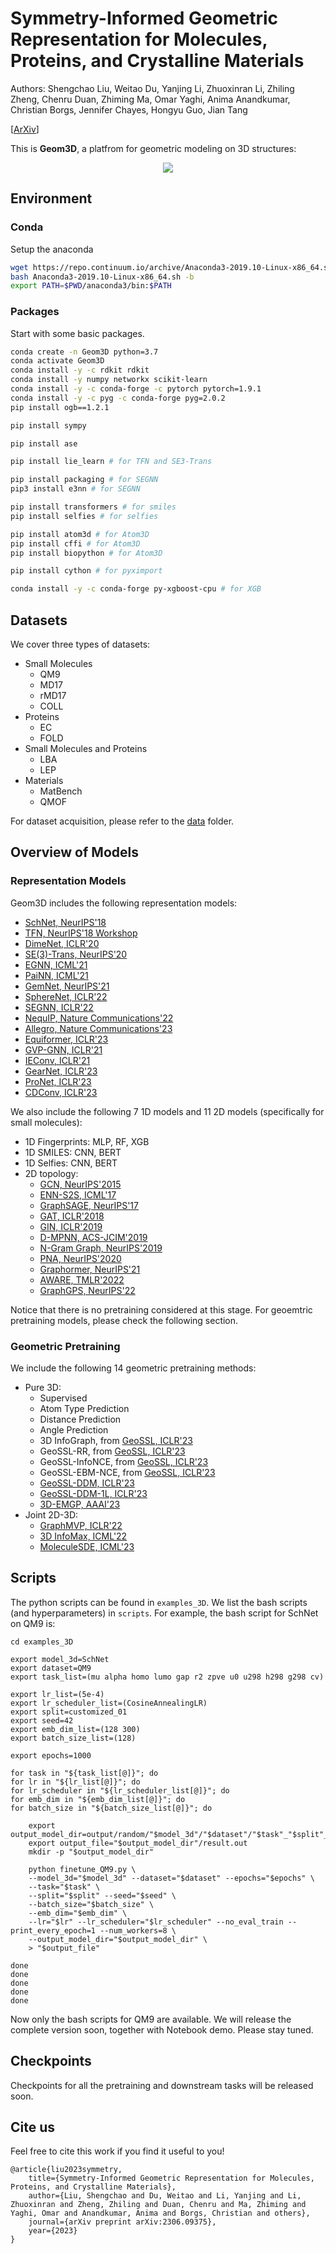 # Symmetry-Informed Geometric Representation for Molecules, Proteins, and Crystalline Materials

Authors: Shengchao Liu, Weitao Du, Yanjing Li, Zhuoxinran Li, Zhiling Zheng, Chenru Duan, Zhiming Ma, Omar Yaghi, Anima Anandkumar, Christian Borgs, Jennifer Chayes, Hongyu Guo, Jian Tang

[[ArXiv](https://arxiv.org/abs/2306.09375)]

This is **Geom3D**, a platfrom for geometric modeling on 3D structures:
<p align="center">
  <img src="./figure/pipeline.jpg" /> 
</p>

## Environment

### Conda

Setup the anaconda
 ```bash
wget https://repo.continuum.io/archive/Anaconda3-2019.10-Linux-x86_64.sh
bash Anaconda3-2019.10-Linux-x86_64.sh -b
export PATH=$PWD/anaconda3/bin:$PATH
 ```

### Packages
Start with some basic packages.
```bash
conda create -n Geom3D python=3.7
conda activate Geom3D
conda install -y -c rdkit rdkit
conda install -y numpy networkx scikit-learn
conda install -y -c conda-forge -c pytorch pytorch=1.9.1
conda install -y -c pyg -c conda-forge pyg=2.0.2
pip install ogb==1.2.1

pip install sympy

pip install ase

pip install lie_learn # for TFN and SE3-Trans

pip install packaging # for SEGNN
pip3 install e3nn # for SEGNN

pip install transformers # for smiles
pip install selfies # for selfies

pip install atom3d # for Atom3D
pip install cffi # for Atom3D
pip install biopython # for Atom3D

pip install cython # for pyximport 

conda install -y -c conda-forge py-xgboost-cpu # for XGB
```

## Datasets

We cover three types of datasets:
- Small Molecules
    - QM9
    - MD17
    - rMD17
    - COLL
- Proteins
    - EC
    - FOLD
- Small Molecules and Proteins
    - LBA
    - LEP
- Materials
    - MatBench
    - QMOF

For dataset acquisition, please refer to the [data](./data) folder.

## Overview of Models

### Representation Models

Geom3D includes the following representation models:
- [SchNet, NeurIPS'18](https://papers.nips.cc/paper_files/paper/2017/hash/303ed4c69846ab36c2904d3ba8573050-Abstract.html)
- [TFN, NeurIPS'18 Workshop](https://arxiv.org/abs/1802.08219)
- [DimeNet, ICLR'20](https://openreview.net/forum?id=B1eWbxStPH)
- [SE(3)-Trans, NeurIPS'20](https://proceedings.neurips.cc//paper/2020/hash/15231a7ce4ba789d13b722cc5c955834-Abstract.html)
- [EGNN, ICML'21](http://proceedings.mlr.press/v139/satorras21a.html)
- [PaiNN, ICML'21](https://arxiv.org/abs/2102.03150)
- [GemNet, NeurIPS'21](https://proceedings.neurips.cc/paper/2021/hash/35cf8659cfcb13224cbd47863a34fc58-Abstract.html)
- [SphereNet, ICLR'22](https://openreview.net/forum?id=givsRXsOt9r)
- [SEGNN, ICLR'22](https://openreview.net/forum?id=_xwr8gOBeV1)
- [NequIP, Nature Communications'22](https://www.nature.com/articles/s41467-022-29939-5)
- [Allegro, Nature Communications'23](https://www.nature.com/articles/s41467-023-36329-y)
- [Equiformer, ICLR'23](https://openreview.net/forum?id=KwmPfARgOTD)
- [GVP-GNN, ICLR'21](https://openreview.net/forum?id=1YLJDvSx6J4)
- [IEConv, ICLR'21](https://openreview.net/forum?id=l0mSUROpwY)
- [GearNet, ICLR'23](https://openreview.net/forum?id=to3qCB3tOh9)
- [ProNet, ICLR'23](https://openreview.net/forum?id=9X-hgLDLYkQ)
- [CDConv, ICLR'23](https://openreview.net/forum?id=P5Z-Zl9XJ7)

We also include the following 7 1D models and 11 2D models (specifically for small molecules):
- 1D Fingerprints: MLP, RF, XGB
- 1D SMILES: CNN, BERT
- 1D Selfies: CNN, BERT
- 2D topology:
    - [GCN, NeurIPS'2015](https://arxiv.org/abs/1509.09292)
    - [ENN-S2S, ICML'17](https://arxiv.org/abs/1704.01212)
    - [GraphSAGE, NeurIPS'17](https://arxiv.org/abs/1706.02216)
    - [GAT, ICLR'2018](https://openreview.net/forum?id=rJXMpikCZ)
    - [GIN, ICLR'2019](https://openreview.net/forum?id=ryGs6iA5Km)
    - [D-MPNN, ACS-JCIM'2019](https://pubs.acs.org/doi/10.1021/acs.jcim.9b00237)
    - [N-Gram Graph, NeurIPS'2019](https://arxiv.org/abs/1806.09206)
    - [PNA, NeurIPS'2020](https://arxiv.org/abs/2004.05718)
    - [Graphormer, NeurIPS'21](https://openreview.net/forum?id=OeWooOxFwDa)
    - [AWARE, TMLR'2022](https://openreview.net/forum?id=TWSTyYd2Rl)
    - [GraphGPS, NeurIPS'22](https://arxiv.org/abs/2205.12454)

Notice that there is no pretraining considered at this stage. For geoemtric pretraining models, please check the following section.

### Geometric Pretraining

We include the following 14 geometric pretraining methods:

- Pure 3D:
    - Supervised
    - Atom Type Prediction
    - Distance Prediction
    - Angle Prediction
    - 3D InfoGraph, from [GeoSSL, ICLR'23](https://openreview.net/forum?id=CjTHVo1dvR)
    - GeoSSL-RR, from [GeoSSL, ICLR'23](https://openreview.net/forum?id=CjTHVo1dvR)
    - GeoSSL-InfoNCE, from [GeoSSL, ICLR'23](https://openreview.net/forum?id=CjTHVo1dvR)
    - GeoSSL-EBM-NCE, from [GeoSSL, ICLR'23](https://openreview.net/forum?id=CjTHVo1dvR)
    - [GeoSSL-DDM, ICLR'23](https://openreview.net/forum?id=CjTHVo1dvR)
    - [GeoSSL-DDM-1L, ICLR'23](https://openreview.net/forum?id=tYIMtogyee)
    - [3D-EMGP, AAAI'23](https://arxiv.org/abs/2207.08824)
- Joint 2D-3D:
    - [GraphMVP, ICLR'22](https://openreview.net/forum?id=xQUe1pOKPam)
    - [3D InfoMax, ICML'22](https://proceedings.mlr.press/v162/stark22a.html)
    - [MoleculeSDE, ICML'23](https://arxiv.org/abs/2305.18407)

## Scripts

The python scripts can be found in `examples_3D`. We list the bash scripts (and hyperparameters) in `scripts`. For example, the bash script for SchNet on QM9 is:
```
cd examples_3D

export model_3d=SchNet
export dataset=QM9
export task_list=(mu alpha homo lumo gap r2 zpve u0 u298 h298 g298 cv)

export lr_list=(5e-4)
export lr_scheduler_list=(CosineAnnealingLR)
export split=customized_01
export seed=42
export emb_dim_list=(128 300)
export batch_size_list=(128)

export epochs=1000

for task in "${task_list[@]}"; do
for lr in "${lr_list[@]}"; do
for lr_scheduler in "${lr_scheduler_list[@]}"; do
for emb_dim in "${emb_dim_list[@]}"; do
for batch_size in "${batch_size_list[@]}"; do

    export output_model_dir=output/random/"$model_3d"/"$dataset"/"$task"_"$split"_"$seed"/"$lr"_"$lr_scheduler"_"$emb_dim"_"$batch_size"_"$epochs"
    export output_file="$output_model_dir"/result.out
    mkdir -p "$output_model_dir"

    python finetune_QM9.py \
    --model_3d="$model_3d" --dataset="$dataset" --epochs="$epochs" \
    --task="$task" \
    --split="$split" --seed="$seed" \
    --batch_size="$batch_size" \
    --emb_dim="$emb_dim" \
    --lr="$lr" --lr_scheduler="$lr_scheduler" --no_eval_train --print_every_epoch=1 --num_workers=8 \
    --output_model_dir="$output_model_dir" \
    > "$output_file"
    
done
done
done
done
done
```

Now only the bash scripts for QM9 are available. We will release the complete version soon, together with Notebook demo. Please stay tuned.

## Checkpoints

Checkpoints for all the pretraining and downstream tasks will be released soon.

## Cite us

Feel free to cite this work if you find it useful to you!

```
@article{liu2023symmetry,
    title={Symmetry-Informed Geometric Representation for Molecules, Proteins, and Crystalline Materials},
    author={Liu, Shengchao and Du, Weitao and Li, Yanjing and Li, Zhuoxinran and Zheng, Zhiling and Duan, Chenru and Ma, Zhiming and Yaghi, Omar and Anandkumar, Anima and Borgs, Christian and others},
    journal={arXiv preprint arXiv:2306.09375},
    year={2023}
}
```
